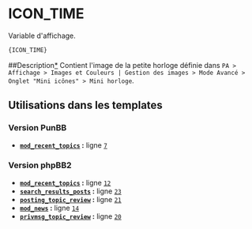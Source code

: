 # ICON_TIME


Variable d'affichage.

```html
{ICON_TIME}
```

##Description[*](https://fa-tvars.appspot.com/var/ICON_TIME)
Contient l'image de la petite horloge définie dans `PA > Affichage > Images et Couleurs | Gestion des images > Mode Avancé > Onglet "Mini icônes" > Mini horloge`.

## Utilisations dans les templates

### Version PunBB
* __[`mod_recent_topics`](../tpl/var/punbb/mod_recent_topics.md#readme) :__ ligne [`7`](../tpl/src/punbb/mod_recent_topics.tpl#L7)

### Version phpBB2
* __[`mod_recent_topics`](../tpl/var/subsilver/mod_recent_topics.md#readme) :__ ligne [`12`](../tpl/src/subsilver/mod_recent_topics.tpl#L12)
* __[`search_results_posts`](../tpl/var/subsilver/search_results_posts.md#readme) :__ ligne [`23`](../tpl/src/subsilver/search_results_posts.tpl#L23)
* __[`posting_topic_review`](../tpl/var/subsilver/posting_topic_review.md#readme) :__ ligne [`21`](../tpl/src/subsilver/posting_topic_review.tpl#L21)
* __[`mod_news`](../tpl/var/subsilver/mod_news.md#readme) :__ ligne [`14`](../tpl/src/subsilver/mod_news.tpl#L14)
* __[`privmsg_topic_review`](../tpl/var/subsilver/privmsg_topic_review.md#readme) :__ ligne [`20`](../tpl/src/subsilver/privmsg_topic_review.tpl#L20)